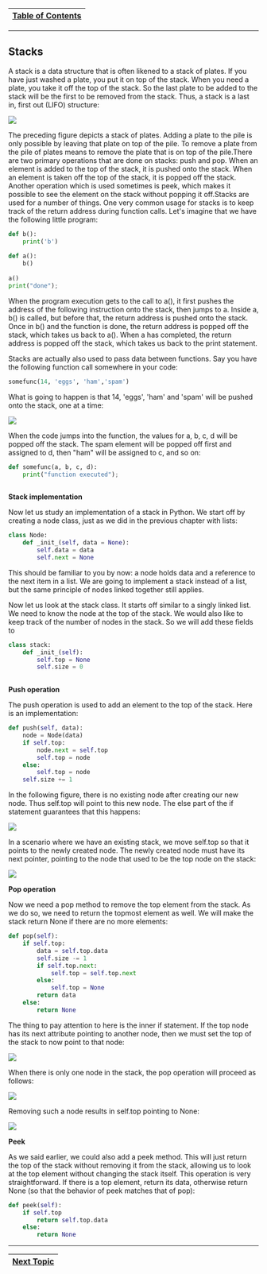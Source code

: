 |[Table of Contents](/00-Table-of-Contents.md)|
|---|

---
## Stacks
A stack is a data structure that is often likened to a stack of plates. 
If you have just washed a plate, you put it on top of the stack. When you need a plate, 
you take it off the top of the stack. 
So the last plate to be added to the stack will be the first to be removed from the stack. 
Thus, a stack is a last in, first out (LIFO) structure:

![](/Assets/plates.png)

The preceding figure depicts a stack of plates. Adding a plate to the pile is only possible by leaving that plate on top of the pile. To remove a plate from the pile of plates means to remove the plate that is on top of the pile.There are two primary operations that are done on stacks: push and pop. When an element is added to the top of the stack, it is pushed onto the stack. When an element is taken off the top of the stack, it is popped off the stack. Another operation which is used sometimes is peek, which makes it possible to see the element on the stack without popping it off.Stacks are used for a number of things. One very common usage for stacks is to keep track of the return address during function calls. Let's imagine that we have the following little program:

```python
def b():
    print('b')
    
def a():
    b()
    
a()
print("done");

```

When the program execution gets to the call to a(), it first pushes the address of the following instruction onto the stack, then jumps to a. Inside a, b() is called, but before that, the return address is pushed onto the stack. Once in b() and the function is done, the return address is popped off the stack, which takes us back to a(). When a has completed, the return address is popped off the stack, which takes us back to the print statement.

Stacks are actually also used to pass data between functions. Say you have the following function call somewhere in your code:

```python
somefunc(14, 'eggs', 'ham','spam')

```

What is going to happen is that 14, 'eggs', 'ham' and 'spam' will be pushed onto the stack, one at a time:

![](/Assets/Node0.png)

When the code jumps into the function, the values for a, b, c, d will be popped off the stack. The spam element will be popped off first and assigned to d, then "ham" will be assigned to c, and so on:

```python
def somefunc(a, b, c, d):
    print("function executed");
    
```

**Stack implementation**

Now let us study an implementation of a stack in Python. We start off by creating a node class, just as we did in the previous chapter with lists:

```python
class Node:
    def _init_(self, data = None):
        self.data = data
        self.next = None
```

This should be familiar to you by now: a node holds data and a reference to the next item in a list. We are going to implement a stack instead of a list, but the same principle of nodes linked together still applies.

Now let us look at the stack class. It starts off similar to a singly linked list. We need to know the node at the top of the stack. We would also like to keep track of the number of nodes in the stack. So we will add these fields to

```python
class stack:
    def _init_(self):
        self.top = None
        self.size = 0
        
```

**Push operation**

The push operation is used to add an element to the top of the stack. Here is an implementation:

```python
def push(self, data):
    node = Node(data)
    if self.top:
        node.next = self.top
        self.top = node
    else:
        self.top = node
    self.size += 1
```

In the following figure, there is no existing node after creating our new node. Thus self.top will point to this new node. The else part of the if statement guarantees that this happens:

![](/Assets/Node.png)

In a scenario where we have an existing stack, we move self.top so that it points to the newly created node. The newly created node must have its next pointer, pointing to the node that used to be the top node on the stack:

![](/Assets/Node2.png)


**Pop operation**

Now we need a pop method to remove the top element from the stack. As we do so, we need to return the topmost element as well. We will make the stack return None if there are no more elements:

```python
def pop(self):
    if self.top:
        data = self.top.data
        self.size -= 1
        if self.top.next:
            self.top = self.top.next
        else:
            self.top = None
        return data
    else:
        return None
```

The thing to pay attention to here is the inner if statement. If the top node has its next attribute pointing to another node, then we must set the top of the stack to now point to that node:

![](/Assets/Node3.png)

When there is only one node in the stack, the pop operation will proceed as follows:

![](/Assets/Node4.png)

Removing such a node results in self.top pointing to None:

![](/Assets/Node5.png)

**Peek**

As we said earlier, we could also add a peek method. This will just return the top of the stack without removing it from the stack, allowing us to look at the top element without changing the stack itself. This operation is very straightforward. If there is a top element, return its data, otherwise return None (so that the behavior of peek matches that of pop):

```python
def peek(self):
    if self.top
        return self.top.data
    else:
        return None
```

---

|[Next Topic](/15_Stack%20Implementation_Lesson.md)|
|---|
